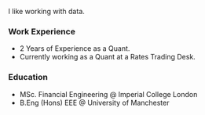 I like working with data. 

### Work Experience
- 2 Years of Experience as a Quant.
- Currently working as a Quant at a Rates Trading Desk. 

### Education
- MSc. Financial Engineering @ Imperial College London
- B.Eng (Hons) EEE @ University of Manchester


<!--
**97continuum/97continuum** is a ✨ _special_ ✨ repository because its `README.md` (this file) appears on your GitHub profile.

Here are some ideas to get you started:

- 🔭 I’m currently working on ...
- 🌱 I’m currently learning ...
- 👯 I’m looking to collaborate on ...
- 🤔 I’m looking for help with ...
- 💬 Ask me about ...
- 📫 How to reach me: ...
- 😄 Pronouns: ...
- ⚡ Fun fact: ...
-->
